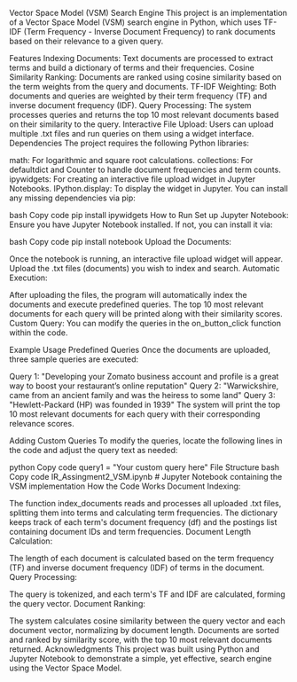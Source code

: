 Vector Space Model (VSM) Search Engine
This project is an implementation of a Vector Space Model (VSM) search engine in Python, which uses TF-IDF (Term Frequency - Inverse Document Frequency) to rank documents based on their relevance to a given query.

Features
Indexing Documents: Text documents are processed to extract terms and build a dictionary of terms and their frequencies.
Cosine Similarity Ranking: Documents are ranked using cosine similarity based on the term weights from the query and documents.
TF-IDF Weighting: Both documents and queries are weighted by their term frequency (TF) and inverse document frequency (IDF).
Query Processing: The system processes queries and returns the top 10 most relevant documents based on their similarity to the query.
Interactive File Upload: Users can upload multiple .txt files and run queries on them using a widget interface.
Dependencies
The project requires the following Python libraries:

math: For logarithmic and square root calculations.
collections: For defaultdict and Counter to handle document frequencies and term counts.
ipywidgets: For creating an interactive file upload widget in Jupyter Notebooks.
IPython.display: To display the widget in Jupyter.
You can install any missing dependencies via pip:

bash
Copy code
pip install ipywidgets
How to Run
Set up Jupyter Notebook: Ensure you have Jupyter Notebook installed. If not, you can install it via:

bash
Copy code
pip install notebook
Upload the Documents:

Once the notebook is running, an interactive file upload widget will appear.
Upload the .txt files (documents) you wish to index and search.
Automatic Execution:

After uploading the files, the program will automatically index the documents and execute predefined queries.
The top 10 most relevant documents for each query will be printed along with their similarity scores.
Custom Query: You can modify the queries in the on_button_click function within the code.

Example Usage
Predefined Queries
Once the documents are uploaded, three sample queries are executed:

Query 1: "Developing your Zomato business account and profile is a great way to boost your restaurant’s online reputation"
Query 2: "Warwickshire, came from an ancient family and was the heiress to some land"
Query 3: "Hewlett-Packard (HP) was founded in 1939"
The system will print the top 10 most relevant documents for each query with their corresponding relevance scores.

Adding Custom Queries
To modify the queries, locate the following lines in the code and adjust the query text as needed:

python
Copy code
query1 = "Your custom query here"
File Structure
bash
Copy code
IR_Assingment2_VSM.ipynb     # Jupyter Notebook containing the VSM implementation
How the Code Works
Document Indexing:

The function index_documents reads and processes all uploaded .txt files, splitting them into terms and calculating term frequencies.
The dictionary keeps track of each term's document frequency (df) and the postings list containing document IDs and term frequencies.
Document Length Calculation:

The length of each document is calculated based on the term frequency (TF) and inverse document frequency (IDF) of terms in the document.
Query Processing:

The query is tokenized, and each term's TF and IDF are calculated, forming the query vector.
Document Ranking:

The system calculates cosine similarity between the query vector and each document vector, normalizing by document length.
Documents are sorted and ranked by similarity score, with the top 10 most relevant documents returned.
Acknowledgments
This project was built using Python and Jupyter Notebook to demonstrate a simple, yet effective, search engine using the Vector Space Model.